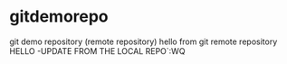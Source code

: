 # gitdemorepo
git demo repository (remote repository)
hello from git remote repository
HELLO -UPDATE FROM THE LOCAL REPO`:WQ

